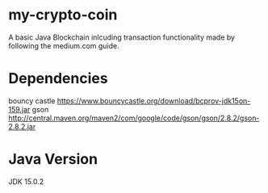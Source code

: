# my-crypto-coin

A basic Java Blockchain inlcuding transaction functionality made by following the medium.com guide.

# Dependencies
bouncy castle https://www.bouncycastle.org/download/bcprov-jdk15on-159.jar
gson http://central.maven.org/maven2/com/google/code/gson/gson/2.8.2/gson-2.8.2.jar

# Java Version
JDK 15.0.2
